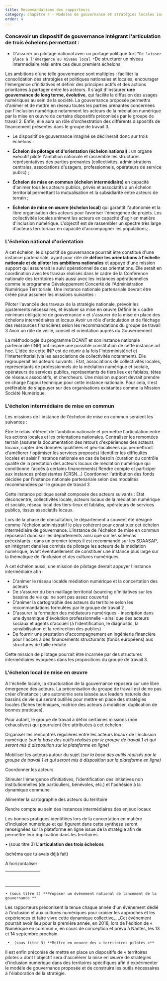```yaml
---
title: Recommandations des rapporteurs
category: Chapitre 4 - Modèles de gouvernance et stratégies locales inspirantes
order: 4
---
```



### Concevoir un dispositif de gouvernance intégrant l'articulation de trois échelons permettant :


* D'assurer un pilotage national avec un portage politique fort
*`De laisser place à l'émergence au niveau local
*`De structurer un niveau intermédiaire relai entre ces deux premiers échelons

             

Les ambitions d'une telle gouvernance sont multiples : faciliter la consolidation des stratégies et politiques nationales et locales, encourager l'émergence d'initiatives et définir des principes actifs et des actions prioritaires à partager entre les acteurs. Il s'agit d'instaurer **une gouvernance de long terme, évolutive**, qui facilite la diffusion des usages numériques au sein de la société. La gouvernance proposée permettra d'animer et de mettre en réseau toutes les parties prenantes concernées par l'inclusion numérique notamment les acteurs de la médiation numérique par la mise en œuvre de certains dispositifs préconisés par le groupe de travail 2. Enfin, elle aura un rôle d'orchestration des différents dispositifs de financement présentés dans le groupe de travail 3.
                      	

- Le dispositif de gouvernance imaginé se déclinerait donc sur trois échelons :

* **Échelon de pilotage et d'orientation (échelon national) :** un organe exécutif pilote l'ambition nationale et rassemble les structures représentatives des parties prenantes (collectivités, administrations centrales, associations d'usagers, professionnels, opérateurs de service public) ;
* **Échelon de mise en commun (échelon intermédiaire)** en capacité d'animer tous les acteurs publics, privés et associatifs à un échelon territorial permettant la mutualisation et la subsidiarité entre acteurs de terrain ;

*  **Échelon de mise en œuvre (échelon local)** qui garantit l'autonomie et la libre organisation des acteurs pour favoriser l'émergence de projets. Les collectivités locales animent les acteurs  en capacité d'agir en matière d'inclusion numérique. L'objectif est de rassembler un spectre très large d'acteurs territoriaux en capacité d'accompagner les populations; .


### **L'échelon national d'orientation**

 
A cet échelon, le dispositif de gouvernance pourrait être constitué d'une instance partenariale, ayant pour rôle de **définir les orientations à l'échelle nationale et de piloter les ambitions nationales** et appuyé d'une mission support qui assurerait le suivi opérationnel de ces orientations. Elle serait en coordination avec les travaux réalisés dans le cadre de la Conférence nationale des territoires mais aussi avec les instances opérationnelles comme le programme Développement Concerté de l'Administration Numérique Territoriale. Une instance nationale partenariale devrait être créée pour assumer les missions suivantes :

Piloter l'avancée des travaux de la stratégie nationale, prévoir les ajustements nécessaires, et évaluer sa mise en œuvre
Définir le « cadre minimum obligatoire de gouvernance » et s'assurer de la mise en place des échelons intermédiaires et locaux
Avoir un rôle d'articulation et de fléchage des ressources financières selon les recommandations du groupe de travail 3
Avoir un rôle de veille, conseil et orientation auprès du Gouvernement

La méthodologie du programme DCANT et son instance nationale partenariale (INP) ont inspiré une possible constitution de cette instance ad hoc. L'idée de cette INP est de réunir à la fois l'interministériel et l'interterritorial (via les associations de collectivités notamment). Elle regrouperait les acteurs suivants : Etat, associations de collectivités locales, représentants de professionnels de la médiation numérique et sociale, opérateurs de services publics, représentants de tiers lieux et fablabs, têtes de réseaux associatifs, et chercheurs. Une mission support devrait prendre en charge l'appui technique pour cette instance nationale. Pour cela, il est préférable de s'appuyer sur des organisations existantes comme la Mission Société Numérique.

### L'échelon intermédiaire de mise en commun


Les missions de l'instance de l'échelon de mise en commun seraient les suivantes :

Être le relais référent de l'ambition nationale et permettre l'articulation entre les actions locales et les orientations nationales.
Centraliser les remontées terrain (assurer la documentation des retours d'expériences des acteurs locaux, capter des données qualifiées et géo-localisées qui permettront d'améliorer / optimiser les services proposés)
Identifier les difficultés locales et saisir l'instance nationale en cas de besoin (curation du contrôle qualité de la prestation des acteurs locaux de médiation numérique qui conditionne l'accès à certains financements)
Rendre compte et participer aux instances préexistantes (CRSN…)
Coordonner l'attribution des fonds décidée par l'instance nationale partenariale selon des modalités recommandées par le groupe de travail 3

Cette instance politique serait composée des acteurs suivants : Etat déconcentré, collectivités locale, acteurs locaux de la médiation numérique et sociale, réseau local des tiers-lieux et fablabs, opérateurs de services publics, tissus associatifs locaux.

Lors de la phase de consultation, le département a souvent été désigné comme l'échelon administratif le plus cohérent pour constituer cet échelon intermédiaire de gouvernance. L'instance de l'échelon de mise en commun reposerait donc sur les départements ainsi que sur les schémas préexistants : dans un premier temps il est recommandé sur les SDAASAP, en intégrant dans les comités de pilotage les acteurs de la médiation numérique, avant éventuellement de constituer une instance plus large sur la thématique de l'inclusion et des cultures numériques.


A cet échelon aussi, une mission de pilotage devrait appuyer l'instance intermédiaire afin :


*   D'animer le réseau localde médiation numérique et la concertation des acteurs
*   De s'assurer du bon maillage territorial (sourcing d'initiatives sur les bassins de vie qui ne sont pas assez couverts)
*   D'animer la cartographie des acteurs du territoire selon les recommandations formulées par le groupe de travail 2
*   D'assurer la formation des médiateurs numériques - inscription dans une dynamique d'évolution professionnelle - ainsi que des acteurs sociaux et agents d'accueil (à l'identification, le diagnostic, la sensibilisation et la redirection des publics)
*   De fournir une prestation d'accompagnement en ingénierie financière pour l'accès à des financements structurants (fonds européens) aux structures de taille réduite

 
Cette mission de pilotage pourrait être incarnée par des structures intermédiaires évoquées dans les propositions du groupe de travail 3.

### L'échelon local de mise en œuvre

 

A l'échelle locale, la structuration de la gouvernance reposera sur une libre émergence des acteurs. La préconisation du groupe de travail est de ne pas créer d'instance ; une autonomie sera laissée aux leaders naturels des bassins de vie qui seront outillés pour mettre en place des stratégies locales (fiches techniques, matrice des acteurs à mobiliser, duplication de bonnes pratiques).

 

Pour autant, le groupe de travail a défini certaines missions (non exhaustives) qui pourraient être attribuées à cet échelon :

Organiser les rencontres régulières entre les acteurs locaux de l'inclusion numérique _(sur la base des outils réalisés par le groupe de travail 1 et qui seront mis à disposition sur la plateforme en ligne)_

Mobiliser les acteurs autour du sujet (_sur la base des outils réalisés par le groupe de travail 1 et qui seront mis à disposition sur la plateforme en ligne)_

Coordonner les acteurs

Stimuler l'émergence d'initiatives, l'identification des initiatives non institutionnelles (de particuliers, bénévoles, etc.) et l'adhésion à la dynamique commune 

Alimenter la cartographie des acteurs du territoire

Rendre compte au sein des instances intermédiaires des enjeux locaux

 

Les bonnes pratiques identifiées lors de la concertation en matière d'inclusion numérique et qui figurent dans cette synthèse seront renseignées sur la plateforme en ligne issue de la stratégie afin de permettre leur duplication dans les territoires.

 

 

 

 

 

 

 

 

 

 

 

 

 

• (sous titre 3) **L'articulation des trois échelons**

 (schéma que tu avais déjà fait)

 A horizontaliser

 

 


<table>
  <tr>
   <td>
   </td>
   <td>
   </td>
   <td>
   </td>
   <td>
   </td>
   <td>
   </td>
   <td>
   </td>
   <td>
   </td>
  </tr>
  <tr>
   <td>
   </td>
   <td>
   </td>
   <td rowspan="2" >
   </td>
   <td>
   </td>
   <td>
   </td>
   <td>
   </td>
   <td>
   </td>
  </tr>
  <tr>
   <td>
   </td>
   <td>
   </td>
   <td>
   </td>
   <td rowspan="3" colspan="2" >
   </td>
   <td>
   </td>
  </tr>
  <tr>
   <td>
   </td>
   <td>
   </td>
   <td>
   </td>
   <td>
   </td>
   <td>
   </td>
  </tr>
  <tr>
   <td>
   </td>
   <td rowspan="3" colspan="2" >
   </td>
   <td>
   </td>
   <td>
   </td>
  </tr>
  <tr>
   <td>
   </td>
   <td>
   </td>
   <td>
   </td>
   <td>
   </td>
   <td>
   </td>
  </tr>
  <tr>
   <td>
   </td>
   <td colspan="2" >
   </td>
   <td rowspan="2" colspan="2" >
   </td>
  </tr>
  <tr>
   <td>
   </td>
   <td>
   </td>
   <td>
   </td>
   <td>
   </td>
   <td>
   </td>
  </tr>
</table>


 

 

 

 

 

 

 

 

 

 

 

 

 

 

 

 


    • (sous titre 3) **Proposer un évènement national de lancement de la gouvernance **


     

Les rapporteurs préconisent la tenue chaque année d'un événement dédié à l'inclusion et aux cultures numériques pour croiser les approches et les expériences et faire vivre cette dynamique collective_. _Cet événement pourrait avoir lieu pour la première année, en 2018, lors  de l'édition  de « Numérique en commun », en cours de conception et prévu à Nantes, les 13 et 14 septembre prochain.


     


    _•_ (sous titre 3) **Mettre en oeuvre des « territoires pilotes »**

 

Il est enfin préconisé de mettre en place un dispositifs de « territoires pilotes » dont l'objectif sera d'accélérer la mise en œuvre de stratégies d'inclusion numérique dans des territoires spécifiques afin d'expérimenter le modèle de gouvernance proposée et de construire les outils nécessaires à l'élaboration de la stratégie.


<!-- GD2md-html version 1.0β11 -->
